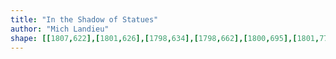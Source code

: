 ```yaml
---
title: "In the Shadow of Statues"
author: "Mich Landieu"
shape: [[1807,622],[1801,626],[1798,634],[1798,662],[1800,695],[1801,771],[1803,798],[1803,836],[1805,857],[1806,940],[1808,959],[1809,1042],[1812,1105],[1811,1117],[1813,1148],[1814,1248],[1817,1281],[1820,1366],[1822,1372],[1827,1379],[1839,1382],[1877,1381],[1880,1380],[1883,1374],[1881,1288],[1882,1244],[1880,1048],[1878,970],[1876,957],[1875,928],[1877,910],[1877,833],[1873,684],[1873,645],[1875,637],[1875,626],[1872,624],[1859,622]]
---
```

